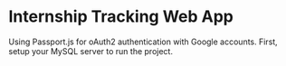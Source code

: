 # Internship Tracking Web App

Using Passport.js for oAuth2 authentication with Google accounts. First, setup your MySQL server to run the project. 